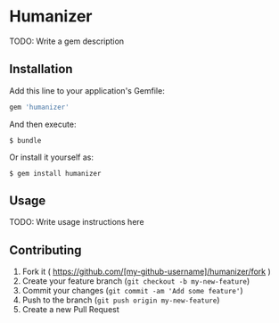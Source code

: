 # Humanizer

TODO: Write a gem description

## Installation

Add this line to your application's Gemfile:

```ruby
gem 'humanizer'
```

And then execute:

    $ bundle

Or install it yourself as:

    $ gem install humanizer

## Usage

TODO: Write usage instructions here

## Contributing

1. Fork it ( https://github.com/[my-github-username]/humanizer/fork )
2. Create your feature branch (`git checkout -b my-new-feature`)
3. Commit your changes (`git commit -am 'Add some feature'`)
4. Push to the branch (`git push origin my-new-feature`)
5. Create a new Pull Request
